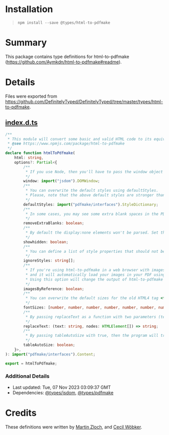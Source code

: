 # Installation
> `npm install --save @types/html-to-pdfmake`

# Summary
This package contains type definitions for html-to-pdfmake (https://github.com/Aymkdn/html-to-pdfmake#readme).

# Details
Files were exported from https://github.com/DefinitelyTyped/DefinitelyTyped/tree/master/types/html-to-pdfmake.
## [index.d.ts](https://github.com/DefinitelyTyped/DefinitelyTyped/tree/master/types/html-to-pdfmake/index.d.ts)
````ts
/**
 * This module will convert some basic and valid HTML code to its equivalent in pdfmake.
 * @see https://www.npmjs.com/package/html-to-pdfmake
 */
declare function htmlToPdfmake(
    html: string,
    options?: Partial<{
        /**
         * If you use Node, then you'll have to pass the window object
         */
        window: import("jsdom").DOMWindow;
        /**
         * You can overwrite the default styles using defaultStyles.
         * Please, note that the above default styles are stronger than the ones defined in the style classes.
         */
        defaultStyles: import("pdfmake/interfaces").StyleDictionary;
        /**
         * In some cases, you may see some extra blank spaces in the PDF. Because removing them could be quite resource consuming, the option is false by default.
         */
        removeExtraBlanks: boolean;
        /**
         * By default the display:none elements won't be parsed. Set this option to true to display the hidden elements in the PDF.
         */
        showhidden: boolean;
        /**
         * You can define a list of style properties that should not be parsed.
         */
        ignoreStyles: string[];
        /**
         * If you're using html-to-pdfmake in a web browser with images, then you can set this option to true
         * and it will automatically load your images in your PDF using the {images} option of PDFMake.
         * Using this option will change the output of html-to-pdfmake that will return an object with {content, images}
         */
        imagesByReference: boolean;
        /**
         * You can overwrite the default sizes for the old HTML4 tag <font> by using fontSizes. It must be an array with 7 values
         */
        fontSizes: [number, number, number, number, number, number, number];
        /**
         * By passing replaceText as a function with two parameters (text and nodes) you can modify the text of all the nodes in your HTML document.
         */
        replaceText: (text: string, nodes: HTMLElement[]) => string;
        /**
         * By passing tableAutoSize with true, then the program will try to define widths and heights for the tables, based on CSS properties width and height that have been provided to TH or TD.
         */
        tableAutoSize: boolean;
    }>,
): import("pdfmake/interfaces").Content;

export = htmlToPdfmake;

````

### Additional Details
 * Last updated: Tue, 07 Nov 2023 03:09:37 GMT
 * Dependencies: [@types/jsdom](https://npmjs.com/package/@types/jsdom), [@types/pdfmake](https://npmjs.com/package/@types/pdfmake)

# Credits
These definitions were written by [Martin Zloch](https://github.com/me), and [Cecil Wöbker](https://github.com/cwoebker).
